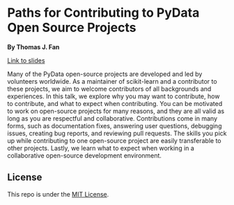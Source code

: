 # Paths for Contributing to PyData Open Source Projects

**By Thomas J. Fan**

[Link to slides](https://thomasjpfan.github.io/pydata-nyc-meetup-2023-contributing-open-source/)

Many of the PyData open-source projects are developed and led by volunteers worldwide. As a maintainer of scikit-learn and a contributor to these projects, we aim to welcome contributors of all backgrounds and experiences. In this talk, we explore why you may want to contribute, how to contribute, and what to expect when contributing. You can be motivated to work on open-source projects for many reasons, and they are all valid as long as you are respectful and collaborative. Contributions come in many forms, such as documentation fixes, answering user questions, debugging issues, creating bug reports, and reviewing pull requests. The skills you pick up while contributing to one open-source project are easily transferable to other projects. Lastly, we learn what to expect when working in a collaborative open-source development environment.

## License

This repo is under the [MIT License](LICENSE).
